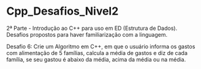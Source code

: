 # Cpp_Desafios_Nivel2
2ª Parte - Introdução ao C++ para uso em ED (Estrutura de Dados). Desafios propostos para haver familiarização com a linguagem.

Desafio 6:
Crie um Algoritmo em C++, em que o usuário
informa os gastos com alimentação de 5 famílias,
calcula a média de gastos e diz de cada família, se
seu gastou é abaixo da média, acima da média ou na
média.



